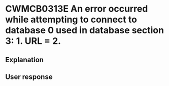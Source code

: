 # CWMCB0313E An error occurred while attempting to connect to database 0 used in database section 3: 1. URL = 2.

## Explanation

## User response